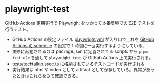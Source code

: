 # playwright-test

GitHub Actions 定期実行で Playwright をつかって本番環境での E2E テストを行うテスト。

- GitHub Actions の設定ファイル [playwright.yml](/.github/workflows/playwright.yml) が入り口でこれを [GitHub Actions の schedule](https://docs.github.com/en/actions/using-workflows/events-that-trigger-workflows#schedule) の設定で 1 時間に一回実行するようにしている。
- 実際に起動されるのは package.json に定義されてる scripts から `pnpm test:e2e` を通して `playwright test` が GitHab Actions 上で実行される。
- [tests/techtalkjp.spec.ts](/tests/techtalkjp.spec.ts) に格納されているテストコードが実行される
- 実行結果は html や video として artifact として保存している。異常があったときはこれらをみて確認できる。
